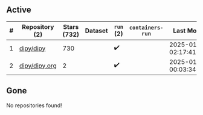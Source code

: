 ## Active
| # | Repository (2) | Stars (732) | Dataset | `run` (2) | `containers-run` | Last Modified |
| --- | --- | --- | --- | --- | --- | --- |
| 1 | [dipy/dipy](https://github.com/dipy/dipy) | 730 |  | :heavy_check_mark: |  | 2025-01-23 02:17:41+00:00 |
| 2 | [dipy/dipy.org](https://github.com/dipy/dipy.org) | 2 |  | :heavy_check_mark: |  | 2025-01-27 00:03:34+00:00 |

## Gone
No repositories found!
